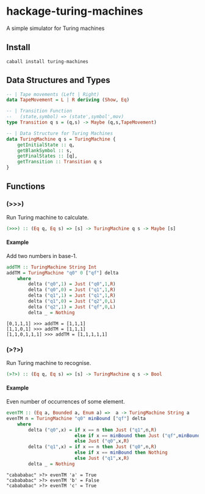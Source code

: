 # hackage-turing-machines
A simple simulator for Turing machines

## Install
```
caball install turing-machines
```
## Data Structures and Types
```haskell
-- | Tape movements (Left | Right)
data TapeMovement = L | R deriving (Show, Eq)

-- | Transition Function
--   (state,symbol) => (state',symbol',mov)
type Transition q s = (q,s) -> Maybe (q,s,TapeMovement)

-- | Data Structure for Turing Machines
data TuringMachine q s = TuringMachine {
	getInitialState :: q,
	getBlankSymbol :: s,
	getFinalStates :: [q],
	getTransition :: Transition q s
}
```
## Functions
### (>>>)
Run Turing machine to calculate.
```haskell
(>>>) :: (Eq q, Eq s) => [s] -> TuringMachine q s -> Maybe [s]
```
#### Example
Add two numbers in base-1.
```haskell
addTM :: TuringMachine String Int
addTM = TuringMachine "q0" 0 ["qf"] delta
	where
		delta ("q0",1) = Just ("q0",1,R)
		delta ("q0",0) = Just ("q1",1,R)
		delta ("q1",1) = Just ("q1",1,R)
		delta ("q1",0) = Just ("q2",0,L)
		delta ("q2",1) = Just ("qf",0,L)
		delta _ = Nothing
```
```
[0,1,1,1] >>> addTM = [1,1,1]
[1,1,0,1] >>> addTM = [1,1,1]
[1,1,0,1,1,1] >>> addTM = [1,1,1,1,1]
```

### (>?>)
Run Turing machine to recognise.
```haskell
(>?>) :: (Eq q, Eq s) => [s] -> TuringMachine q s -> Bool
```
#### Example
Even number of occurrences of some element.
```haskell
evenTM :: (Eq a, Bounded a, Enum a) =>  a -> TuringMachine String a
evenTM n = TuringMachine "q0" minBound ["qf"] delta
	where
		delta ("q0",x) = if x == n then Just ("q1",n,R)
		                 else if x == minBound then Just ("qf",minBound,R) 
		                 else Just ("q0",x,R)
		delta ("q1",x) = if x == n then Just ("q0",n,R)
		                 else if x == minBound then Nothing
		                 else Just ("q1",x,R)
		delta _ = Nothing
```
```
"cabababac" >?> evenTM 'a' = True
"cabababac" >?> evenTM 'b' = False
"cabababac" >?> evenTM 'c' = True
```
